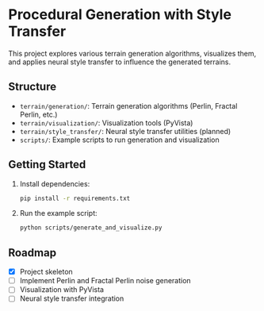 # Procedural Generation with Style Transfer 

This project explores various terrain generation algorithms, visualizes them, and applies neural style transfer to influence the generated terrains.

## Structure
- `terrain/generation/`: Terrain generation algorithms (Perlin, Fractal Perlin, etc.)
- `terrain/visualization/`: Visualization tools (PyVista)
- `terrain/style_transfer/`: Neural style transfer utilities (planned)
- `scripts/`: Example scripts to run generation and visualization

## Getting Started
1. Install dependencies:
   ```bash
   pip install -r requirements.txt
   ```
2. Run the example script:
   ```bash
   python scripts/generate_and_visualize.py
   ```

## Roadmap
- [x] Project skeleton
- [ ] Implement Perlin and Fractal Perlin noise generation
- [ ] Visualization with PyVista
- [ ] Neural style transfer integration
